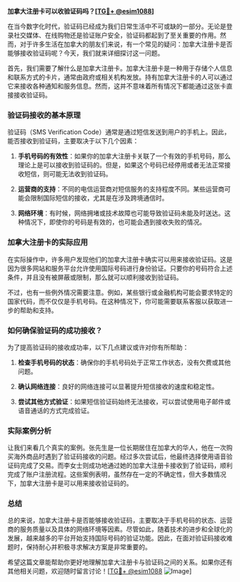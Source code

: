 **加拿大注册卡可以收验证码吗？[[TG💪+ @esim1088](https://t.me/s/esim1088)]**

在当今数字化时代，验证码已经成为我们日常生活中不可或缺的一部分。无论是登录社交媒体、在线购物还是验证账户安全，验证码都起到了至关重要的作用。然而，对于许多生活在加拿大的朋友们来说，有一个常见的疑问：加拿大注册卡是否能够接收验证码呢？今天，我们就来详细探讨这一问题。

首先，我们需要了解什么是加拿大注册卡。加拿大注册卡是一种用于存储个人信息和联系方式的卡片，通常由政府或相关机构发放。持有加拿大注册卡的人可以通过它来接收各种通知和服务信息。然而，这并不意味着所有情况下都能通过这张卡直接接收验证码。

### 验证码接收的基本原理

验证码（SMS Verification Code）通常是通过短信发送到用户的手机上。因此，能否接收到验证码，主要取决于以下几个因素：

1. **手机号码的有效性**：如果你的加拿大注册卡关联了一个有效的手机号码，那么理论上是可以接收到验证码的。但是，如果这个号码已经停用或者无法正常接收短信，则可能无法收到验证码。

2. **运营商的支持**：不同的电信运营商对短信服务的支持程度不同。某些运营商可能会限制国际短信的接收，尤其是在涉及跨境通信时。

3. **网络环境**：有时候，网络拥堵或技术故障也可能导致验证码未能及时送达。这种情况下，即使你的号码是有效的，也可能会遇到接收失败的情况。

### 加拿大注册卡的实际应用

在实际操作中，许多用户发现他们的加拿大注册卡确实可以用来接收验证码。这是因为很多网站和服务平台允许使用国际号码进行身份验证。只要你的号码符合上述条件，并且没有被屏蔽或限制，那么就可以顺利接收到验证码。

不过，也有一些例外情况需要注意。例如，某些银行或金融机构可能会要求特定的国家代码，而不仅仅是手机号码。在这种情况下，你可能需要联系客服以获取进一步的帮助和支持。

### 如何确保验证码的成功接收？

为了提高验证码的接收成功率，以下几点建议或许对你有所帮助：

1. **检查手机号码的状态**：确保你的手机号码处于正常工作状态，没有欠费或其他问题。

2. **确认网络连接**：良好的网络连接可以显著提升短信接收的速度和稳定性。

3. **尝试其他方式验证**：如果短信验证码始终无法接收，可以尝试使用电子邮件或语音通话的方式完成验证。

### 实际案例分析

让我们来看几个真实的案例。张先生是一位长期居住在加拿大的华人，他在一次购买海外商品时遇到了验证码接收的问题。经过多次尝试后，他最终选择使用语音验证码完成了交易。而李女士则成功地通过她的加拿大注册卡接收到了验证码，顺利完成了账户注册流程。这些案例表明，虽然存在一定的不确定性，但大多数情况下，加拿大注册卡是可以用来接收验证码的。

### 总结

总的来说，加拿大注册卡是否能够接收验证码，主要取决于手机号码的状态、运营商的服务质量以及具体的网络环境等因素。尽管如此，随着技术的进步和全球化的发展，越来越多的平台开始支持国际号码的验证功能。因此，在面对验证码接收难题时，保持耐心并积极寻求解决方案是非常重要的。

希望这篇文章能帮助你更好地理解加拿大注册卡与验证码之间的关系。如果你还有其他相关问题，欢迎随时留言讨论！[[TG💪+ @esim1088](https://t.me/s/esim1088) ![Image](https://i.postimg.cc/4NQfJmqS/Snipaste-2025-05-13-00-14-12.png)]